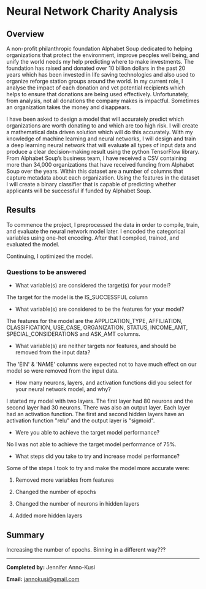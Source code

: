# Neural Network Charity Analysis

## Overview


A non-profit philanthropic foundation Alphabet Soup dedicated to helping organizations that protect the environment, improve peoples well being, and unify the world  needs my help predicting where to make investments. The foundation has raised and donated over 10 billion dollars in the past 20 years which has been invested in life saving technologies and also used to organize reforge station groups around the world. In my current role, I analyse the impact of each donation and vet potential recipients which helps to ensure that donations are being used effectively. Unfortunately, from analysis, not all donations the company makes is impactful. Sometimes an organization takes the money and disappears.

I have been asked to design a model that will accurately predict which organizations are worth donating to and which are too high risk. I will create a mathematical data driven solution which will do this accurately. With my knowledge of machine learning and neural networks, I will design and train a deep learning neural network that will evaluate all types of input data and produce a clear decision-making result using the python TensorFlow library. From Alphabet Soup’s business team, I have received a CSV containing more than 34,000 organizations that have received funding from Alphabet Soup over the years. Within this dataset are a number of columns that capture metadata about each organization. Using the features in the dataset I will create a binary classifier that is capable of predicting whether applicants will be successful if funded by Alphabet Soup.

## Results
To commence the project, I preprocessed the data in order to compile, train, and evaluate the neural network model later. I encoded the categorical variables using one-hot encoding. After that I compiled, trained, and evaluated the model.

Continuing, I optimized the model.

### Questions to be answered 

- What variable(s) are considered the target(s) for your model?

The target for the model is the IS_SUCCESSFUL column

- What variable(s) are considered to be the features for your model?

The features for the model are the APPLICATION_TYPE, AFFILIATION, CLASSIFICATION, USE_CASE, ORGANIZATION, STATUS, INCOME_AMT, SPECIAL_CONSIDERATIONS and ASK_AMT        columns.

- What variable(s) are neither targets nor features, and should be removed from the input data?

The 'EIN' & 'NAME' columns were expected not to have much effect on our model so were removed from the input data. 

- How many neurons, layers, and activation functions did you select for your neural network model, and why?

I started my model with two layers. The first layer had 80 neurons and the second layer had 30 neurons. There was also an output layer. Each layer had an activation function. The first and second hidden layers have an activation function "relu" and the output layer is "sigmoid". 

- Were you able to achieve the target model performance?

No I was not able to achieve the target model performance of 75%.

- What steps did you take to try and increase model performance?

Some of the steps I took to try and make the model more accurate were:

1. Removed more variables from features

2. Changed the number of epochs

3. Changed the number of neurons in hidden layers

4. Added more hidden layers


## Summary


Increasing the number of epochs.
Binning in a different way???

----

**Completed by:** Jennifer Anno-Kusi

**Email:** jannokusi@gmail.com 

